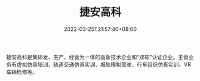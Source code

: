 ﻿---
weight: 
title: "捷安高科"
description: "捷安高科是集研发、生产、经营为一体的高新技术企业和“双软”认证企业。主营业务有虚拟仿真培训、轨道交通仿真实训、城轨模拟驾驶、行车组织仿真实训、VR车辆检修等。"
date: 2022-03-25T21:57:40+08:00
lastmod: 2022-03-25T16:45:40+08:00
draft: false
authors: ["Metabd"]
featuredImage: "340.jpg"
link: "http://www.jantech.cn/index.html"
tags: ["捷安高科","AR/VR/MR/XR"]
categories: ["navigation"]
navigation: ["AR/VR/MR/XR"]
lightgallery: true
toc: true
pinned: false
recommend: false
recommend1: false
---
捷安高科是集研发、生产、经营为一体的高新技术企业和“双软”认证企业。主营业务有虚拟仿真培训、轨道交通仿真实训、城轨模拟驾驶、行车组织仿真实训、VR车辆检修等。
